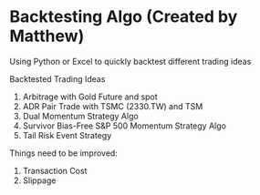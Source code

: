 # Backtesting Algo (Created by Matthew)

Using Python or Excel to quickly backtest different trading ideas

Backtested Trading Ideas 
1. Arbitrage with Gold Future and spot
2. ADR Pair Trade with TSMC (2330.TW) and TSM
3. Dual Momentum Strategy Algo
4. Survivor Bias-Free S&P 500 Momentum Strategy Algo
5. Tail Risk Event Strategy

Things need to be improved: 
1. Transaction Cost
2. Slippage
